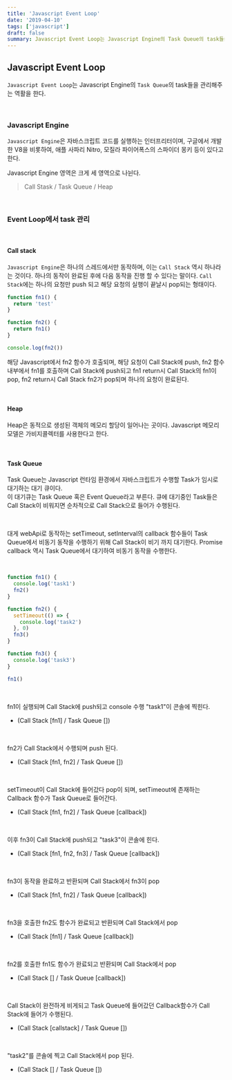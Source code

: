 ```yaml
---
title: 'Javascript Event Loop'
date: '2019-04-10'
tags: ['javascript']
draft: false
summary: Javascript Event Loop는 Javascript Engine의 Task Queue의 task들을 관리해주는 역활을 한다.
---
```


## Javascript Event Loop

`Javascript Event Loop`는 Javascript Engine의 `Task Queue`의 task들을 관리해주는 역활을 한다.

<br />

### Javascript Engine

`Javascript Engine`은 자바스크립트 코드를 실행하는 인터프리터이며,
구글에서 개발한 V8을 비롯하여, 애플 사파리 Nitro, 모질라 파이어폭스의 스파이더 몽키 등이 있다고 한다. <br />

Javascript Engine 영역은 크게 세 영역으로 나뉜다.

> Call Stask / Task Queue / Heap

<br />

### Event Loop에서 task 관리

<br />

#### Call stack

`Javascript Engine`은 하나의 스레드에서만 동작하며, 이는 `Call Stack` 역시 하나라는 것이다. 하나의 동작이 완료된 후에 다음 동작을 진행 할 수 있다는 말이다. `Call Stack`에는 하나의 요청만 push 되고 해당 요청의 실행이 끝날시 pop되는 형태이다. <br />

```javascript
function fn1() {
  return 'test'
}

function fn2() {
  return fn1()
}

console.log(fn2())
```

해당 Javascript에서 fn2 함수가 호출되며, 해당 요청이 Call Stack에 push, fn2 함수 내부에서 fn1를 호출하며 Call Stack에 push되고 fn1 return시 Call Stack의 fn1이 pop, fn2 return시 Call Stack fn2가 pop되며 하나의 요청이 완료된다. <br />

<br />

#### Heap

Heap은 동적으로 생성된 객체의 메모리 할당이 일어나는 곳이다. Javascript 메모리 모델은 가비지콜렉터를 사용한다고 한다. <br />

<br />

#### Task Queue

Task Queue는 Javascript 런타임 환경에서 자바스크립트가 수행할 Task가 임시로 대기하는 대기 큐이다. <br />
이 대기큐는 Task Queue 혹은 Event Queue라고 부른다. 큐에 대기중인 Task들은 Call Stack이 비워지면 순차적으로 Call Stack으로 들어가 수행된다. <br />

<br />

대게 webApi로 동작하는 setTimeout, setInterval의 callback 함수들이 Task Queue에서 비동기 동작을 수행하기 위해 Call Stack이 비기 까지 대기한다. Promise callback 역시 Task Queue에서 대기하여 비동기 동작을 수행한다.

<br />

```javascript
function fn1() {
  console.log('task1')
  fn2()
}

function fn2() {
  setTimeout(() => {
    console.log('task2')
  }, 0)
  fn3()
}

function fn3() {
  console.log('task3')
}

fn1()
```

<br />

fn1이 실행되며 Call Stack에 push되고 console 수행 "task1"이 콘솔에 찍힌다.<br />

- (Call Stack [fn1] / Task Queue [])

<br />

fn2가 Call Stack에서 수행되며 push 된다.<br />

- (Call Stack [fn1, fn2] / Task Queue [])

<br />

setTimeout이 Call Stack에 들어갔다 pop이 되며, setTimeout에 존재하는 Callback 함수가 Task Queue로 들어간다. <br />

- (Call Stack [fn1, fn2] / Task Queue [callback])

<br />

이후 fn3이 Call Stack에 push되고 "task3"이 콘솔에 힌다. <br />

- (Call Stack [fn1, fn2, fn3] / Task Queue [callback])

<br />

fn3이 동작을 완료하고 반환되며 Call Stack에서 fn3이 pop <br />

- (Call Stack [fn1, fn2] / Task Queue [callback])

<br />

fn3을 호출한 fn2도 함수가 완료되고 반환되며 Call Stack에서 pop <br />

- (Call Stack [fn1] / Task Queue [callback])

<br />

fn2를 호출한 fn1도 함수가 완료되고 반환되며 Call Stack에서 pop<br />

- (Call Stack [] / Task Queue [callback])

<br />

Call Stack이 완전하게 비게되고 Task Queue에 들어갔던 Callback함수가 Call Stack에 들어가 수행된다. <br />

- (Call Stack [callstack] / Task Queue [])

<br />

"task2"를 콘솔에 찍고 Call Stack에서 pop 된다. <br />

- (Call Stack [] / Task Queue [])

<br />

<br /><br /><br />

